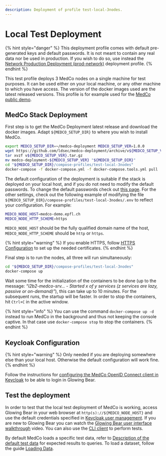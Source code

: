 ```yaml
---
description: Deployment of profile test-local-3nodes.
---
```


# Local Test Deployment

{% hint style="danger" %}
This deployment profile comes with default pre-generated keys and default passwords. It is not meant to contain any real data nor be used in production. If you wish to do so, use instead the [Network Production Deployment \(prod-network\)](network-production-deployment.md) deployment profile.
{% endhint %}

This test profile deploys 3 MedCo nodes on a single machine for test purposes. It can be used either on your local machine, or any other machine to which you have access. The version of the docker images used are the latest released versions. This profile is for example used for the [MedCo public demo](https://medco-demo.epfl.ch/).

## MedCo Stack Deployment

First step is to get the MedCo Deployment latest release and download the docker images. Adapt `${MEDCO_SETUP_DIR}` to where you wish to install MedCo.

```bash
export MEDCO_SETUP_DIR=~/medco-deployment MEDCO_SETUP_VER=1.0.0
wget https://github.com/ldsec/medco-deployment/archive/v${MEDCO_SETUP_VER}.tar.gz
tar xvzf v${MEDCO_SETUP_VER}.tar.gz
mv medco-deployment-${MEDCO_SETUP_VER} "${MEDCO_SETUP_DIR}"
cd "${MEDCO_SETUP_DIR}/compose-profiles/test-local-3nodes"
docker-compose -f docker-compose.yml -f docker-compose.tools.yml pull
```

The default configuration of the deployment is suitable if the stack is deployed on your local host, and if you do not need to modify the default passwords. To change the default passwords check out [this page](configuration/passwords.md). For the other settings, check out the following example of modifying the file `${MEDCO_SETUP_DIR}/compose-profiles/test-local-3nodes/.env` to reflect your configuration. For example:

```bash
MEDCO_NODE_HOST=medco-demo.epfl.ch
MEDCO_NODE_HTTP_SCHEME=https
```

`MEDCO_NODE_HOST` should be the fully qualified domain name of the host, `MEDCO_NODE_HTTP_SCHEME` should be `http` or `https`. 

{% hint style="warning" %}
If you enable HTTPS, follow [HTTPS Configuration](configuration/https-configuration.md) to set up the needed certificates.
{% endhint %}

Final step is to run the nodes, all three will run simultaneously:

```bash
cd "${MEDCO_SETUP_DIR}/compose-profiles/test-local-3nodes"
docker-compose up
```

Wait some time for the initialization of the containers to be done \(up to the message: _“i2b2-medco-srv… - Started x of y services \(z services are lazy, passive or on-demand\)”_\), this can take up to 10 minutes. For the subsequent runs, the startup will be faster. In order to stop the containers, hit `Ctrl+C` in the active window.

{% hint style="info" %}
You can use the command `docker-compose up -d` instead to run MedCo in the background and thus not keeping the console captive. In that case use `docker-compose stop` to stop the containers.
{% endhint %}

## Keycloak Configuration

{% hint style="warning" %}
Only needed if you are deploying somewhere else than your local host. Otherwise the default configuration will work fine.
{% endhint %}

Follow the instructions for [configuring the MedCo OpenID Connect client in Keycloak](configuration/keycloak.md#medco-openid-connect-client) to be able to login in Glowing Bear.

## Test the deployment

In order to test that the local test deployment of MedCo is working, access Glowing Bear in your web browser at `http(s)://${MEDCO_NODE_HOST}` and use the default credentials specified in [Keycloak user management](configuration/keycloak.md#user-management). If you are new to Glowing Bear you can watch the [Glowing Bear user interface walkthrough](https://glowingbear.app/) video. You can also use the [CLI client](../cli.md) to perform tests.

By default MedCo loads a specific test data, refer to [Description of the default test data](../../developers/description-of-the-default-test-data.md) for expected results to queries. To load a dataset, follow the guide [Loading Data](../data-loading/).

